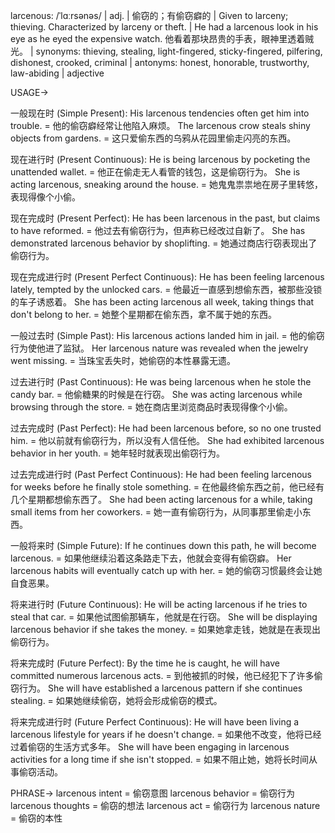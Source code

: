 larcenous: /ˈlɑːrsənəs/ | adj. | 偷窃的；有偷窃癖的 | Given to larceny; thieving.  Characterized by larceny or theft. |  He had a larcenous look in his eye as he eyed the expensive watch.  他看着那块昂贵的手表，眼神里透着贼光。 | synonyms: thieving, stealing, light-fingered, sticky-fingered, pilfering, dishonest, crooked, criminal | antonyms: honest, honorable, trustworthy, law-abiding | adjective


USAGE->

一般现在时 (Simple Present):
His larcenous tendencies often get him into trouble. = 他的偷窃癖经常让他陷入麻烦。
The larcenous crow steals shiny objects from gardens. =  这只爱偷东西的乌鸦从花园里偷走闪亮的东西。

现在进行时 (Present Continuous):
He is being larcenous by pocketing the unattended wallet. = 他正在偷走无人看管的钱包，这是偷窃行为。
She is acting larcenous, sneaking around the house. = 她鬼鬼祟祟地在房子里转悠，表现得像个小偷。


现在完成时 (Present Perfect):
He has been larcenous in the past, but claims to have reformed. = 他过去有偷窃行为，但声称已经改过自新了。
She has demonstrated larcenous behavior by shoplifting. = 她通过商店行窃表现出了偷窃行为。

现在完成进行时 (Present Perfect Continuous):
He has been feeling larcenous lately, tempted by the unlocked cars. = 他最近一直感到想偷东西，被那些没锁的车子诱惑着。
She has been acting larcenous all week, taking things that don't belong to her. = 她整个星期都在偷东西，拿不属于她的东西。

一般过去时 (Simple Past):
His larcenous actions landed him in jail. = 他的偷窃行为使他进了监狱。
Her larcenous nature was revealed when the jewelry went missing. = 当珠宝丢失时，她偷窃的本性暴露无遗。

过去进行时 (Past Continuous):
He was being larcenous when he stole the candy bar. = 他偷糖果的时候是在行窃。
She was acting larcenous while browsing through the store.  = 她在商店里浏览商品时表现得像个小偷。

过去完成时 (Past Perfect):
He had been larcenous before, so no one trusted him. = 他以前就有偷窃行为，所以没有人信任他。
She had exhibited larcenous behavior in her youth. = 她年轻时就表现出偷窃行为。

过去完成进行时 (Past Perfect Continuous):
He had been feeling larcenous for weeks before he finally stole something. = 在他最终偷东西之前，他已经有几个星期都想偷东西了。
She had been acting larcenous for a while, taking small items from her coworkers. = 她一直有偷窃行为，从同事那里偷走小东西。

一般将来时 (Simple Future):
If he continues down this path, he will become larcenous. = 如果他继续沿着这条路走下去，他就会变得有偷窃癖。
Her larcenous habits will eventually catch up with her. = 她的偷窃习惯最终会让她自食恶果。

将来进行时 (Future Continuous):
He will be acting larcenous if he tries to steal that car. = 如果他试图偷那辆车，他就是在行窃。
She will be displaying larcenous behavior if she takes the money. = 如果她拿走钱，她就是在表现出偷窃行为。

将来完成时 (Future Perfect):
By the time he is caught, he will have committed numerous larcenous acts. = 到他被抓的时候，他已经犯下了许多偷窃行为。
She will have established a larcenous pattern if she continues stealing. = 如果她继续偷窃，她将会形成偷窃的模式。

将来完成进行时 (Future Perfect Continuous):
He will have been living a larcenous lifestyle for years if he doesn't change. = 如果他不改变，他将已经过着偷窃的生活方式多年。
She will have been engaging in larcenous activities for a long time if she isn't stopped. = 如果不阻止她，她将长时间从事偷窃活动。


PHRASE->
larcenous intent = 偷窃意图
larcenous behavior = 偷窃行为
larcenous thoughts = 偷窃的想法
larcenous act = 偷窃行为
larcenous nature = 偷窃的本性
